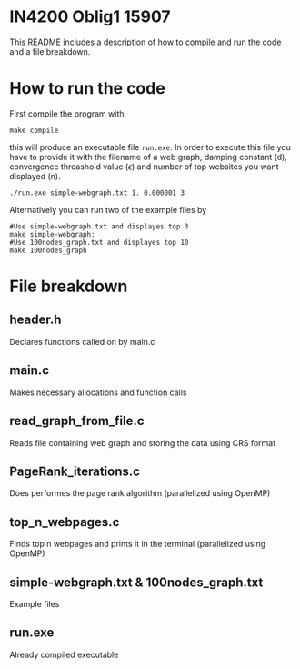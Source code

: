 # IN4200 Oblig1 15907
This README includes a description of how to compile and run the code and a file breakdown.

# How to run the code
 
First compile the program with 
```
make compile
``` 
this will produce an executable file `run.exe`. In order to execute this file you have to provide it with the filename of a web graph, damping constant (d), convergence threashold value ($\epsilon$) and number of top websites you want displayed (n).
```
./run.exe simple-webgraph.txt 1. 0.000001 3
```
Alternatively you can run two of the example files by
```
#Use simple-webgraph.txt and displayes top 3
make simple-webgraph:
#Use 100nodes_graph.txt and displayes top 10
make 100nodes_graph
```

# File breakdown
## header.h
Declares functions called on by main.c

## main.c
Makes necessary allocations and function calls

## read_graph_from_file.c
Reads file containing web graph and storing the data using CRS format

## PageRank_iterations.c
Does performes the page rank algorithm (parallelized using OpenMP)

## top_n_webpages.c
Finds top n webpages and prints it in the terminal (parallelized using OpenMP)

## simple-webgraph.txt & 100nodes_graph.txt
Example files

## run.exe
Already compiled executable